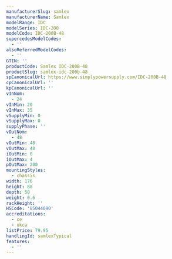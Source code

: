 ```yaml
---
manufacturerSlug: samlex
manufacturerName: Samlex
modelRange: IDC
modelSeries: IDC-200
modelCode: IDC-200B-48
supercedesModelCodes:
  - ''
alsoReferredModelCodes:
  - ''
GTIN: ''
productCode: Samlex IDC-200B-48
productSlug: samlex-idc-200b-48
spCanonicalUrl: https://www.simplypowersupply.com/IDC-200B-48
cpCanonicalUrl: ''
kpCanonicalUrl: ''
vInNom:
  - 24
vInMin: 20
vInMax: 35
vSupplyMin: 0
vSupplyMax: 0
supplyPhase: ''
vOutNom:
  - 48
vOutMin: 48
vOutMax: 48
iOutMin: 0
iOutMax: 4
pOutMax: 200
mountingStyles:
  - chassis
width: 176
height: 88
depth: 50
weight: 0.6
rackHeight: ''
HSCode: '85044090'
accreditations:
  - ce
  - ukca
listPrice: 79.95
handlingId: samlexTypical
features:
  - ''
---
```

